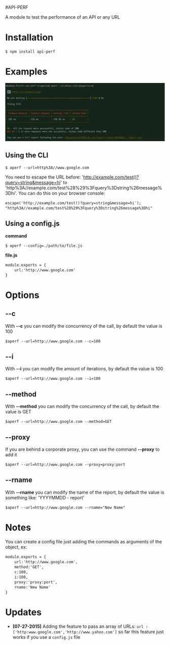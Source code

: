 #API-PERF

A module to test the performance of an API or any URL

# Installation


    $ npm install api-perf

# Examples

![alt tag](https://raw.githubusercontent.com/brion25/api-perf/master/assets/api-perf.png)
## Using the CLI

    $ aperf --url=http%3A//www.google.com

You need to escape the URL before: 'http://example.com/test()?query=string&message=hi' to 'http%3A//example.com/test%28%29%3Fquery%3Dstring%26message%3Dhi'. You can do this on your browser console:

    escape('http://example.com/test()?query=string&message=hi');
    "http%3A//example.com/test%28%29%3Fquery%3Dstring%26message%3Dhi"

## Using a config.js

**command**

    $ aperf --config=./path/to/file.js

**file.js**

    module.exports = {
	    url:'http://www.google.com'
    }

# Options


## --c

With **--c** you can modify the concurrency of the call, by default the value is 100

    $aperf --url=http://www.google.com --c=100

## --i

With **--i** you can modify the amount of  iterations, by default the value is 100

    $aperf --url=http://www.google.com --i=100

## --method

With **--method** you can modify the concurrency of the call, by default the value is GET

    $aperf --url=http://www.google.com --method=GET

## --proxy

If you are behind a corporate proxy, you can use the command **--proxy** to add it

    $aperf --url=http://www.google.com --proxy=proxy:port

## --rname

With **--rname** you can modify the name of the report, by default the value is something like: 'YYYYMMDD - report'

    $aperf --url=http://www.google.com --rname="New Name"


# Notes

You can create a config file just adding the commands as arguments of the object, ex:

    module.exports = {
	    url:'http://www.google.com',
	    method:'GET',
	    c:100,
	    i:100,
	    proxy:'proxy:port',
        rname:'New Name'
    }

# Updates
* **[07-27-2015]** Adding the feature to pass an array of URLs: `url : ['http:www.google.com','http://www.yahoo.com']` so far this feature just works if you use a `config.js` file
